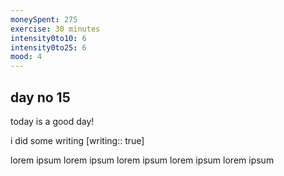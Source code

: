 ```yaml
---
moneySpent: 275
exercise: 30 minutes
intensity0to10: 6
intensity0to25: 6
mood: 4
---
```

## day no 15
today is a good day!
 

i did some writing [writing:: true]

lorem ipsum lorem ipsum lorem ipsum lorem ipsum lorem ipsum

